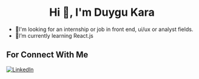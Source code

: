  <h1 align="center">Hi 👋, I'm Duygu Kara</h1>

<ul>
  <li>📧I'm looking for an internship or job in front end, ui/ux or analyst fields.</li>
  <li>🌱I’m currently learning React.js</li>
</ul>

## For Connect With Me
[![LinkedIn](https://upload.wikimedia.org/wikipedia/commons/8/81/LinkedIn_icon.svg)](https://www.linkedin.com/in/duygu-kara-b74226236/)


<!--
**DuyguKara/DuyguKara** is a ✨ _special_ ✨ repository because its `README.md` (this file) appears on your GitHub profile.

Here are some ideas to get you started:

- 🔭 I’m currently working on ...
- 🌱 I’m currently learning ...
- 👯 I’m looking to collaborate on ...
- 🤔 I’m looking for help with ...
- 💬 Ask me about ...
- 📫 How to reach me: ...
- 😄 Pronouns: ...
- ⚡ Fun fact: ...
-->

